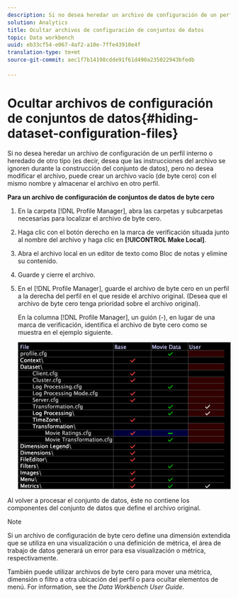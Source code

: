 ```yaml
---
description: Si no desea heredar un archivo de configuración de un perfil interno o heredado de otro tipo (es decir, desea que las instrucciones del archivo se ignoren durante la construcción del conjunto de datos), pero no desea modificar el archivo, puede crear un archivo vacío (de byte cero) con el mismo nombre y almacenar el archivo en otro perfil.
solution: Analytics
title: Ocultar archivos de configuración de conjuntos de datos
topic: Data workbench
uuid: eb33cf54-e067-4af2-a10e-7ffe43910e4f
translation-type: tm+mt
source-git-commit: aec1f7b14198cdde91f61d490a235022943bfedb

---
```



# Ocultar archivos de configuración de conjuntos de datos{#hiding-dataset-configuration-files}

Si no desea heredar un archivo de configuración de un perfil interno o heredado de otro tipo (es decir, desea que las instrucciones del archivo se ignoren durante la construcción del conjunto de datos), pero no desea modificar el archivo, puede crear un archivo vacío (de byte cero) con el mismo nombre y almacenar el archivo en otro perfil.

**Para un archivo de configuración de conjuntos de datos de byte cero**

1. En la carpeta [!DNL Profile Manager], abra las carpetas y subcarpetas necesarias para localizar el archivo de byte cero.
1. Haga clic con el botón derecho en la marca de verificación situada junto al nombre del archivo y haga clic en **[!UICONTROL Make Local]**.
1. Abra el archivo local en un editor de texto como Bloc de notas y elimine su contenido.
1. Guarde y cierre el archivo.
1. En el [!DNL Profile Manager], guarde el archivo de byte cero en un perfil a la derecha del perfil en el que reside el archivo original. (Desea que el archivo de byte cero tenga prioridad sobre el archivo original).

   En la columna [!DNL Profile Manager], un guión (-), en lugar de una marca de verificación, identifica el archivo de byte cero como se muestra en el ejemplo siguiente.

   ![](assets/vis_ProfileManager_ZeroByteFile.png)

Al volver a procesar el conjunto de datos, éste no contiene los componentes del conjunto de datos que define el archivo original.

>[!NOTE]
>
>Si un archivo de configuración de byte cero define una dimensión extendida que se utiliza en una visualización o una definición de métrica, el área de trabajo de datos generará un error para esa visualización o métrica, respectivamente.

También puede utilizar archivos de byte cero para mover una métrica, dimensión o filtro a otra ubicación del perfil o para ocultar elementos de menú. For information, see the *Data Workbench User Guide*.
